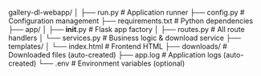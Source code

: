 gallery-dl-webapp/
│
├── run.py                 # Application runner
├── config.py              # Configuration management
├── requirements.txt       # Python dependencies
├── app/
│   ├── __init__.py       # Flask app factory
│   ├── routes.py         # All route handlers
│   └── services.py       # Business logic & download service
├── templates/
│   └── index.html        # Frontend HTML
├── downloads/            # Downloaded files (auto-created)
├── app.log               # Application logs (auto-created)
└── .env                  # Environment variables (optional)